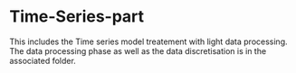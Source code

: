 # Time-Series-part

This includes the Time series model treatement with light data processing. 
The data processing phase as well as the data discretisation is in the associated folder.
